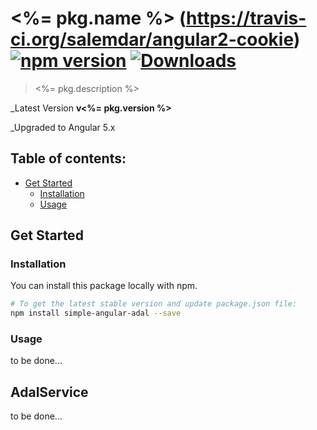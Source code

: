 # <%= pkg.name %>  (https://travis-ci.org/salemdar/angular2-cookie) [![npm version](https://badge.fury.io/js/angular2-cookie.svg)](http://badge.fury.io/js/angular2-cookie) [![Downloads](http://img.shields.io/npm/dm/angular2-adal.svg)](https://npmjs.org/package/angular2-adal)

> <%= pkg.description %> 

_Latest Version **v<%= pkg.version %>**

_Upgraded to Angular 5.x

## Table of contents:
- [Get Started](#get-started)
  - [Installation](#installation)
  - [Usage](#usage)


## <a name="get-started"></a> Get Started

### <a name="installation"></a> Installation

You can install this package locally with npm.

```bash
# To get the latest stable version and update package.json file:
npm install simple-angular-adal --save
```

### <a name="usage"></a> Usage

to be done...

## <a name="adalService"></a> AdalService

to be done...